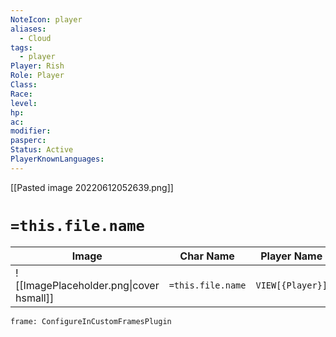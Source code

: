 ```yaml
---
NoteIcon: player
aliases:
  - Cloud
tags:
  - player
Player: Rish
Role: Player
Class: 
Race: 
level: 
hp: 
ac: 
modifier: 
pasperc: 
Status: Active
PlayerKnownLanguages:
---
```




[[Pasted image 20220612052639.png]]

# `=this.file.name`

| Image                                              | Char Name         | Player Name    | Class         | Race         | Level         |
| -------------------------------------------------- | ----------------- | -------------- | ------------- | ------------ | ------------- |
| ![[ImagePlaceholder.png\|cover hsmall]] | `=this.file.name` |  `VIEW[{Player}]` | `VIEW[{Class}]` | `VIEW[{Race}]` | `VIEW[{level}]` |

```custom-frames
frame: ConfigureInCustomFramesPlugin
```

